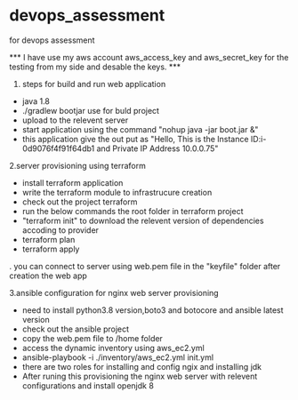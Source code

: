# devops_assessment
for devops assessment

*** I have use my aws account aws_access_key and aws_secret_key for the testing from my side and desable the keys. ***

1. steps for build and run web application
- java 1.8 
- ./gradlew bootjar use for buld project
- upload to the relevent server
- start application using the command "nohup java -jar boot.jar &"
- this application give the out put as  "Hello, This is the Instance ID:i-0d9076f4f91f64db1 and Private IP Address 10.0.0.75"

2.server provisioning using terraform
- install terraform application
- write the terraform module to infrastrucure creation
- check out the project terraform
- run the below commands the root folder in terraform project
- "terraform init" to download the relevent version of dependencies accoding to provider
- terraform plan
- terraform apply

. you can connect to server using web.pem file in the "keyfile" folder after creation the web app

3.ansible configuration for nginx web server provisioning
- need to install python3.8 version,boto3 and botocore and ansible latest version
- check out the ansible project
- copy the web.pem file to /home folder
- access the dynamic inventory using aws_ec2.yml
- ansible-playbook -i ./inventory/aws_ec2.yml init.yml
- there are two roles for installing and config ngix and installing jdk
- After runing this provisioning the nginx web server with relevent configurations and install openjdk 8
